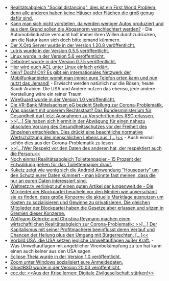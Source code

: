 * [Realitätsabgleich "Social distancing", dies ist ein First World Problem, denn alle anderen haben keine Häuser oder Flächen die groß genug dafür sind.](https://twitter.com/jonsnowC4/status/1244246961965891584/photo/1)
* [Kann man sich nicht vorstellen, da werden weniger Autos produziert und aus dem Grund sollen die Abgasnorm verschlechtert werden?](https://www.golem.de/news/coronakrise-autobranche-will-lockerung-der-co2-ziele-2003-147566.html) - Die Automobilindustrie versucht halt immer ihren Willen durchzudrücken, um die Natur kann sich doch bitte jemand kümmern.
* [Der X.Org Server wurde in der Version 1.20.8 veröffentlicht.](https://www.phoronix.com/scan.php?page=news_item&px=X.Org-Server-1.20.8-Released)
* [Lutris wurde in der Version 0.5.5 veröffentlicht.](https://www.phoronix.com/scan.php?page=news_item&px=Lutris-0.5.5-Released)
* [Linux wurde in der Version 5.6 veröffentlicht.](https://lwn.net/Articles/816213/rss)
* [Debotnet wurde in der Version 0.7.5 veröffentlicht.](https://www.ghacks.net/2020/03/30/latest-debotnet-windows-10-tweaker-gets-debloating-scripts/)
* [Hier wird euch ACL unter Linux einfach erklärt.](https://opensource.com/article/20/3/external-drives-linux)
* [Nein? Doch! Oh? Es gibt ein internationales Netzwerk der Mobilfunkanbieter womit man immer eure Telefon orten kann und nun nutzt das Jemand!](https://www.golem.de/news/ss7-saudi-arabien-trackt-handys-im-ausland-2003-147576.html) - Erwischt werden natürlich nur die Bösen, heute Saudi-Arabien. Die USA und Andere nutzen das ebenso, jede andere Vorstellung wäre ein reiner Traum
* [WireGuard wurde in der Version 1.0 veröffentlicht.](https://www.phoronix.com/scan.php?page=news_item&px=WireGuard-1.0.0-Released)
* [Die VR-Bank Mittelsachsen eG bezieht Stellung zur Corona-Problematik.](https://www.youtube.com/watch?v=yVahaF01mDg)
* [Was passiert mit unserem Rechtsstaat? Das Bundesministerium für Gesundheit darf jetzt Ausnahmen zu Vorschriften des IfSG erlassen.](https://verfassungsblog.de/covid-19-und-das-grundgesetz-neue-gedanken-vor-dem-hintergrund-neuer-gesetze/)
* [>>[...] Sie haben sich hiermit in der Abwägung für einen nahezu absoluten Vorrang des Gesundheitsschutzes vor der Freiheit des Einzelnen entschieden. Dies drückt eine beachtliche normative Wertschätzung des menschlichen Lebens aus. [...]<<](https://verfassungsblog.de/die-wiederentdeckung-des-moeglichkeitshorizonts/) - Auch einmal schön dies aus der Corona-Problematik zu lesen
* [>>[...]Wer Respekt vor den Daten des anderen hat, der respektiert auch die Person.<<](https://www.kuketz-blog.de/corona-und-die-nebenwirkungen-beim-datenschutz/)
* [Noch einmal Realitätsabgleich Toilettenpapier - 15 Prozent der Entwaldung gehen für das Toilettenpapier drauf.](https://netzfrauen.org/2020/03/30/coronavirus-5/)
* [Kuketz zeigt wie wenig sich die Android Anwendung "Houseparty" um den Schutz eurer Daten kümmert - man könnte fast meinen, dass die nur an euren Daten interessiert sind.](https://www.kuketz-blog.de/houseparty-eine-party-ohne-den-datenschutz/)
* [Weltnetz.tv verlinkgt auf einen guten Artikel der jungenwelt.de - Die Mitglieder der Blockpartei heucheln vor den Medien wie unverschämt sie es finden, dass große Konzerne die aktuelle Marktlage ausnutzen um Kosten zu sozialisieren und Gewinne zu privatisieren. Die gleichen Mitglieder der Blockpartei haben die Gesetze aber erlassen und sitzen in Gremien dieser Konzerne.](https://weltnetz.tv/ticker/2310-corona-krise-als-schoepferische-zerstoerung)
* [Wolfgang Gehrcke und Christina Reymann machen einen wirtschaftlichen Realitätsabgleich zur Corona-Problematik: >>[...] Der Kapitalismus mit seiner Profitmacherei beeinflusst deren Verlauf und Chancen der Heilung plus den Umgang mit Bürgerrechten. [...]<<](https://weltnetz.tv/video/2311-alle-reden-ueber-corona-wir-reden-ueber-profit)
* [Vorbild USA, die USA setzen jegliche Umweltauflagen außer Kraft.](https://www.sonnenseite.com/de/politik/trump-setzt-in-der-corona-krise-umweltauflagen-auer-kraft.html) - Was Umweltauflagen mit angeblicher Virenbekämpfung zu tun hat kann einen auch keiner aus den USA sagen
* [Eclipse Theia wurde in der Version 1.0 veröffentlicht.](https://www.pro-linux.de/news/1/27915/eclipse-theia-10-ver%C3%B6ffentlicht.html)
* [Zoom unter Windows sozialisiert eure Anmeldedaten.](https://www.bleepingcomputer.com/news/security/zoom-client-leaks-windows-login-credentials-to-attackers/)
* [GhostBSD wurde in der Version 20.03 veröffentlicht.](https://www.phoronix.com/scan.php?page=news_item&px=GhostBSD-20.03-Released)
* [ccc.de: >>Aus der Krise lernen: Digitale Zivilgesellschaft stärken!<<](https://www.ccc.de/de/updates/2020/zivilgesellschaft)
